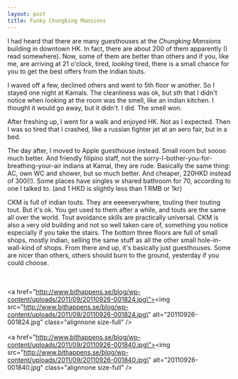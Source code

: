 ```yaml
---
layout: post
title: Funky Chungking Mansions
---
```


I had heard that there are many guesthouses at the <em>Chungking Mansions</em> building in downtown HK. In fact, there are about 200 of them apparently (I read somewhere). Now, some of them are better than others and if you, like me, are arriving at 21 o\'clock, tired, <em>looking</em> tired, there is a small chance for you to get the best offers from the indian touts.

I waved off a few, declined others and went to 5th floor w another. So I stayed one night at Kamals. The cleanliness was ok, but sth that I didn\'t notice when looking at the room was the smell, like an indian kitchen. I thought it would go away, but it didn\'t. I did. The smell won.

After freshing up, I went for a walk and enjoyed HK. Not as I expected. Then I was so tired that I crashed, like a russian fighter jet at an aero fair, but in a bed.

The day after, I moved to Apple guesthouse instead. Small room but soooo much better. And friendly filipino staff, not the sorry-I-bother-you-for-breathing-your-air indians at Kamal, they are rude. Basically the same thing: AC, own WC and shower, but so much better. And cheaper, 220HKD instead of 300(!). Some places have singles w shared bathroom for 70, according to one I talked to. (and 1 HKD is slightly less than 1 RMB or 1kr)

CKM is full of indian touts. They are eeeeverywhere, touting their touting tout. But it\'s ok. You get used to them after a while, and touts are the same all over the world. Tout avoidance skills are practically universal. CKM is also a very old building and not so well taken care of, something you notice especially if you take the stairs. The bottom three floors are full of small shops, mostly indian, selling the same stuff as all the other small hole-in-wall-kind of shops. From there and up, it\'s basically just guesthouses. Some are nicer than others, others should burn to the ground, yesterday if you could choose.



<br /><br /><a href=\"http://www.bithappens.se/blog/wp-content/uploads/2011/09/20110926-001824.jpg\"><img src=\"http://www.bithappens.se/blog/wp-content/uploads/2011/09/20110926-001824.jpg\" alt=\"20110926-001824.jpg\" class=\"alignnone size-full\" /></a><br /><br /><a href=\"http://www.bithappens.se/blog/wp-content/uploads/2011/09/20110926-001840.jpg\"><img src=\"http://www.bithappens.se/blog/wp-content/uploads/2011/09/20110926-001840.jpg\" alt=\"20110926-001840.jpg\" class=\"alignnone size-full\" /></a>